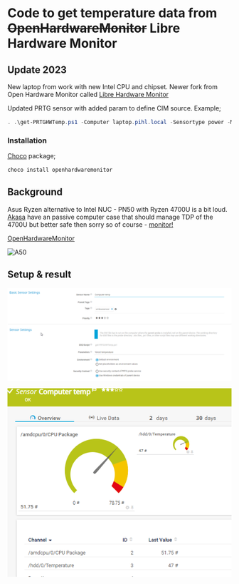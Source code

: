 # Code to get temperature data from ~~OpenHardwareMonitor~~ Libre Hardware Monitor

## Update 2023
New laptop from work with new Intel CPU and chipset. 
Newer fork from Open Hardware Monitor called [Libre Hardware Monitor](https://github.com/LibreHardwareMonitor/LibreHardwareMonitor)

Updated PRTG sensor with added param to define CIM source.
Example; 
```powershell
. .\get-PRTGHWTemp.ps1 -Computer laptop.pihl.local -Sensortype power -Monitor librehardwaremonitor
```
### Installation
[Choco](https://community.chocolatey.org/) package;
```powershell
choco install openhardwaremonitor
```

## Background
Asus Ryzen alternative to Intel NUC - PN50 with Ryzen 4700U is a bit loud.
[Akasa](http://www.akasa.co.uk/update.php?tpl=product/product.detail.tpl&type=Fanless%20Chassis&type_sub=Fanless%20NUC&model=A-NUC62-M1B) have an passive computer case that should manage TDP of the 4700U but better safe then sorry so of course - [monitor!](http://openhardwaremonitor.org/wordpress/wp-content/uploads/2011/04/OpenHardwareMonitor-WMI.pdf)

[OpenHardwareMonitor](https://openhardwaremonitor.org/)

![A50](http://www.akasa.co.uk/img/product/common/gallery/00/A-NUC62-M1B_g01.jpg)

## Setup & result
![Sensor settings](./images/sensorsettings.png)

![Sensor output](./images/sensoroutput.png)
